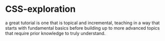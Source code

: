 # CSS-exploration

a great tutorial is one that is topical and incremental, teaching in a way that starts with fundamental basics before building up to more advanced topics that require prior knowledge to truly understand.
